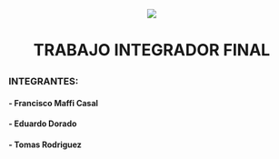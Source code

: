 <p align="center"><img src="http://dorado.aberturas-fair.com.ar/imagenes/tudi4.svg"></p>


# <P align=center>TRABAJO INTEGRADOR FINAL</P>

### INTEGRANTES:

#### - Francisco Maffi Casal
#### - Eduardo Dorado
#### - Tomas Rodriguez
